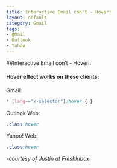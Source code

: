 ```yaml
---
title: Interactive Email con't - Hover!
layout: default
category: Gmail
tags: 
- gmail
- Outlook
- Yahoo
---
```


##Interactive Email con’t - Hover!:
####   Hover effect works on these clients:

Gmail: 

```css
* [lang~="x-selector"]:hover { }
```

Outlook Web:

```css
.class:hover
```

Yahoo! Web: 

```css
.class:hover
```
<em>-courtesy of Justin at FreshInbox</em>